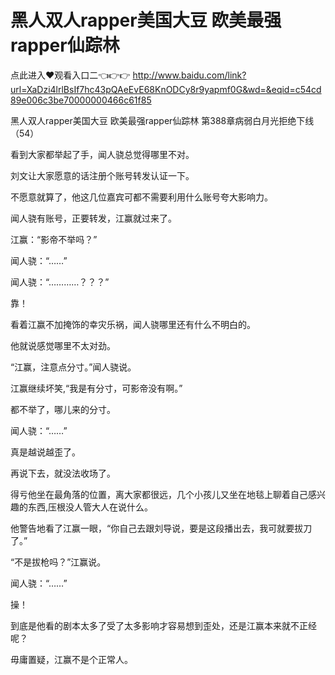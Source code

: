 # 黑人双人rapper美国大豆 欧美最强rapper仙踪林

点此进入♥观看入口二👈👉👉 http://www.baidu.com/link?url=XaDzi4lrlBsIf7hc43pQAeEvE68KnODCy8r9yapmf0G&wd=&eqid=c54cd89e006c3be70000000466c61f85

黑人双人rapper美国大豆 欧美最强rapper仙踪林
第388章病弱白月光拒绝下线（54）

看到大家都举起了手，闻人骁总觉得哪里不对。

刘文让大家愿意的话注册个账号转发认证一下。

不愿意就算了，他这几位嘉宾可都不需要利用什么账号夸大影响力。

闻人骁有账号，正要转发，江赢就过来了。

江赢：“影帝不举吗？”

闻人骁：“……”

闻人骁：“…………？？？”

靠！

看着江赢不加掩饰的幸灾乐祸，闻人骁哪里还有什么不明白的。

他就说感觉哪里不太对劲。

“江赢，注意点分寸。”闻人骁说。

江赢继续坏笑,“我是有分寸，可影帝没有啊。”

都不举了，哪儿来的分寸。

闻人骁：“……”

真是越说越歪了。

再说下去，就没法收场了。

得亏他坐在最角落的位置，离大家都很远，几个小孩儿又坐在地毯上聊着自己感兴趣的东西,压根没人管大人在说什么。

他警告地看了江赢一眼，“你自己去跟刘导说，要是这段播出去，我可就要拔刀了。”

“不是拔枪吗？”江赢说。

闻人骁：“……”

操！

到底是他看的剧本太多了受了太多影响才容易想到歪处，还是江赢本来就不正经呢？

毋庸置疑，江赢不是个正常人。
